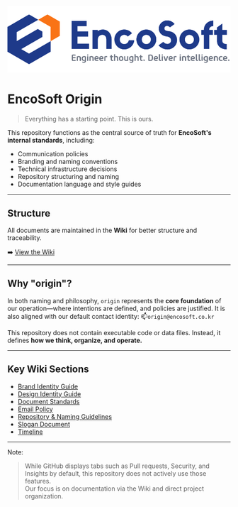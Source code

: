 <img src="https://github.com/encosoft-kr/origin/blob/main/assets/logo-encosoft-vertical-1000x300-github.png">

# EncoSoft Origin

> Everything has a starting point. This is ours.

This repository functions as the central source of truth for **EncoSoft's internal standards**, including:

* Communication policies
* Branding and naming conventions
* Technical infrastructure decisions
* Repository structuring and naming
* Documentation language and style guides

---

## Structure

All documents are maintained in the **Wiki** for better structure and traceability.

➡️ [View the Wiki](https://github.com/encosoft-kr/origin/wiki)

---

## Why "origin"?

In both naming and philosophy, `origin` represents the **core foundation** of our operation—where intentions are defined, and policies are justified. It is also aligned with our default contact identity:
📫`origin@encosoft.co.kr`

This repository does not contain executable code or data files.
Instead, it defines **how we think, organize, and operate.**

---

## Key Wiki Sections

* [Brand Identity Guide](https://github.com/encosoft-kr/origin/wiki/Brand-Identity-Guide)
* [Design Identity Guide](https://github.com/encosoft-kr/origin/wiki/Design-Identity-Guide)
* [Document Standards](https://github.com/encosoft-kr/origin/wiki/Document-Standards)
* [Email Policy](https://github.com/encosoft-kr/origin/wiki/Email-Policy)
* [Repository & Naming Guidelines](https://github.com/encosoft-kr/origin/wiki/Repository-Structure)
* [Slogan Document](https://github.com/encosoft-kr/origin/wiki/Slogan-Document)
* [Timeline](https://github.com/encosoft-kr/origin/wiki/Timeline)

---

Note:
> While GitHub displays tabs such as Pull requests, Security, and Insights by default, this repository does not actively use those features.  
> Our focus is on documentation via the Wiki and direct project organization.
